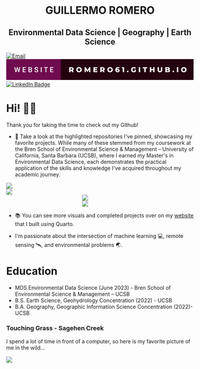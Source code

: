 
<h1 align="center"> GUILLERMO ROMERO </h1>

<h2 align="center"> Environmental Data Science | Geography | Earth Science </h2>



[![Email](https://img.shields.io/badge/Gmail-EA4335?logo=gmail&logoColor=fff&style=flat)](mailto:romero61@bren.ucsb.edu) [![romero61.github.io](https://github.com/romero61/romero61.github.io/blob/main/img/website-romero61.github.io.svg)](https://romero61.github.io/) [![LinkedIn Badge](https://img.shields.io/badge/LinkedIn-0A66C2?logo=linkedin&logoColor=fff&style=for-the-badge)](https://www.linkedin.com/in/romero61/)



# Hi! 👋🏽
Thank you for taking the time to check out my Github! 

- 📌 Take a look at the highlighted repositories I've pinned, showcasing my favorite projects. While many of these stemmed from my coursework at the Bren School of Environmental Science & Management – University of California, Santa Barbara (UCSB), where I earned my Master's in Environmental Data Science, each demonstrates the practical application of the skills and knowledge I've acquired throughout my academic journey.



<img align="left" src="https://raw.githubusercontent.com/romero61/github-stats/master/generated/overview.svg#gh-dark-mode-only" width="300" /> <img align="left" src="https://raw.githubusercontent.com/romero61/github-stats/master/generated/overview.svg#gh-light-mode-only" width="300" />

<img align="right" src="https://raw.githubusercontent.com/romero61/github-stats/master/generated/languages.svg#gh-dark-mode-only" width="300" /> <img align="right" src="https://raw.githubusercontent.com/romero61/github-stats/master/generated/languages.svg#gh-light-mode-only" width="300" />

<br clear="all" />
  
- 📚 You can see more visuals and completed projects over on my [website](https://romero61.github.io/projects.html) that I built using Quarto.

-  I'm passionate about the intersection of machine learning  💻, remote sensing 🛰, and environmental problems 🌏.

# Education
- MDS  Environmental Data Science (June 2023) - Bren School of Environmental Science & Management – UCSB
- B.S. Earth Science, Geohydrology Concentration (2022) - UCSB
- B.A. Geography, Geographic Information Science Concentration (2022)- UCSB

### Touching Grass - Sagehen Creek
I spend a lot of time in front of a computer, so here is my favorite picture of me in the wild...

<img align="center" src="https://github.com/romero61/romero61/blob/main/IMG_1368.jpg" width="300">

<!--
**romero61/romero61** is a ✨ _special_ ✨ repository because its `README.md` (this file) appears on your GitHub profile.

Here are some ideas to get you started:

- 🔭 I’m currently working on ...
- 🌱 I’m currently learning ...
- 👯 I’m looking to collaborate on ...
- 🤔 I’m looking for help with ...
- 💬 Ask me about ...
- 📫 How to reach me: ...
- 😄 Pronouns: ...
- ⚡ Fun fact: ...
-->
